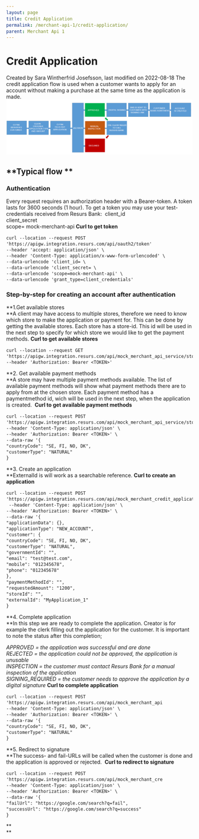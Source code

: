 ```yaml
---
layout: page
title: Credit Application
permalink: /merchant-api-1/credit-application/
parent: Merchant Api 1
---
```



# Credit Application 
Created by Sara Wintherfrid Josefsson, last modified on 2022-08-18
The credit application flow is used when a customer wants to apply for
an account without making a purchase at the same time as the application
is made. 
![](../../attachments/71794848/71794865.png)
## **Typical flow **
### **Authentication**
Every request requires an authorization header with a Bearer-token. A
token lasts for 3600 seconds (1 hour). To get a token you may use your
test-credentials received from Resurs Bank: 
client_id  
client_secret  
scope= mock-merchant-api
**Curl to get token**
``` syntaxhighlighter-pre
curl --location --request POST 'https://apigw.integration.resurs.com/api/oauth2/token' 
--header 'accept: application/json' \
--header 'Content-Type: application/x-www-form-urlencoded' \
--data-urlencode 'client_id= \
--data-urlencode 'client_secret= \
--data-urlencode 'scope=mock-merchant-api' \
--data-urlencode 'grant_type=client_credentials'
```
### Step-by-step for creating an account after authentication
**1.Get available stores  
**A client may have access to multiple stores, therefore we need to know
which store to make the application or payment for. This can be done by
getting the available stores. Each store has a store-id. This id will be
used in the next step to specify for which store we would like to get
the payment methods.
**Curl to get available stores**
``` syntaxhighlighter-pre
curl --location --request GET 'https://apigw.integration.resurs.com/api/mock_merchant_api_service/stores'
--header 'Authorization: Bearer <TOKEN>'
```
  
**2. Get available payment methods  
**A store may have multiple payment methods available. The list of
available payment methods will show what payment methods there are to
apply from at the chosen store. Each payment method has a paymentmethod
id, wich will be used in the next step, when the application is
created. 
**Curl to get available payment methods**
``` syntaxhighlighter-pre
curl --location --request POST 'https://apigw.integration.resurs.com/api/mock_merchant_api_service/stores/{store_id}/payment_methods'
--header 'Content-Type: application/json' \
--header 'Authorization: Bearer <TOKEN>' \
--data-raw '{
"countryCode": "SE, FI, NO, DK",
"customerType": "NATURAL"
}
```
  
**3. Create an application  
**ExternalId is will work as a searchable reference.
**Curl to create an application**
``` syntaxhighlighter-pre
curl --location --request POST 'https://apigw.integration.resurs.com/api/mock_merchant_credit_application_service/applications'
 --header 'Content-Type: application/json' \
--header 'Authorization: Bearer <TOKEN>' \
--data-raw '{
"applicationData": {},
"applicationType": "NEW_ACCOUNT",
"customer": {
"countryCode": "SE, FI, NO, DK",
"customerType": "NATURAL",
"governmentId": "",
"email": "test@test.com",
"mobile": "012345678",
"phone": "012345678"
},
"paymentMethodId": "",
"requestedAmount": "1200",
"storeId": "",
"externalId": "MyApplication_1"
}
```
  
**4. Complete application  
**In this step we are ready to complete the application. Creator is for
example the clerk filling out the application for the customer. It is
important to note the status after this completion;  
  
*APPROVED = the application was successful and are done*  
*REJECTED = the application could not be approved, the application is
unusable*  
*INSPECTION = the customer must contact Resurs Bank for a manual
inspection of the application*  
*SIGNING_REQUIRED = the customer needs to approve the application by a
digital signature*
**Curl to complete application**
``` syntaxhighlighter-pre
curl --location --request POST 'https://apigw.integration.resurs.com/api/mock_merchant_api
--header 'Content-Type: application/json' \
--header 'Authorization: Bearer <TOKEN>' \
--data-raw '{
"countryCode": "SE, FI, NO, DK",
"customerType": "NATURAL"
}
```
  
**5. Redirect to signature  
**The success- and fail-URLs will be called when the customer is done
and the application is approved or rejected. 
**Curl to redirect to signature**
``` syntaxhighlighter-pre
curl --location --request POST 'https://apigw.integration.resurs.com/api/mock_merchant_cre
--header 'Content-Type: application/json' \
--header 'Authorization: Bearer <TOKEN>' \
--data-raw '{
"failUrl": "https://google.com/search?q=fail",
"successUrl": "https://google.com/search?q=success"
}
```
**  
**
